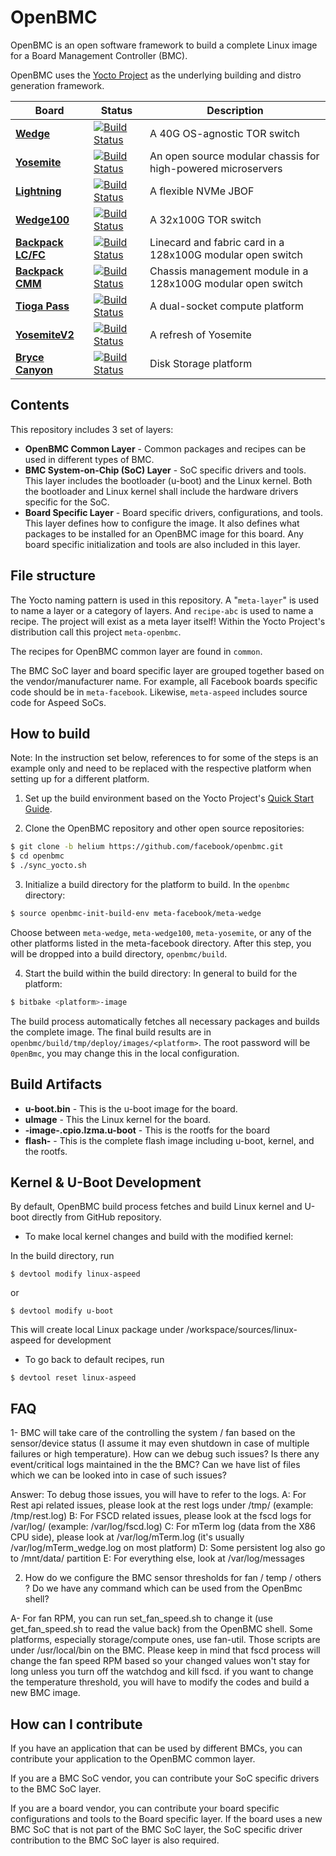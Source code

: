 # OpenBMC

OpenBMC is an open software framework to build a complete Linux image for a Board Management Controller (BMC).

OpenBMC uses the [Yocto Project](https://www.yoctoproject.org) as the underlying building and distro generation framework.

| Board | Status | Description |
|-------|--------|-------------|
[**Wedge**](https://code.facebook.com/posts/681382905244727/introducing-wedge-and-fboss-the-next-steps-toward-a-disaggregated-network/) | [![Build Status](https://circleci.com/gh/facebook/openbmc.svg)](https://circleci.com/gh/facebook/openbmc) | A 40G OS-agnostic TOR switch
[**Yosemite**](https://code.facebook.com/posts/1616052405274961/introducing-yosemite-the-first-open-source-modular-chassis-for-high-powered-microservers-) | [![Build Status](https://circleci.com/gh/facebook/openbmc.svg)](https://circleci.com/gh/facebook/openbmc) | An open source modular chassis for high-powered microservers
[**Lightning**](https://code.facebook.com/posts/989638804458007/introducing-lightning-a-flexible-nvme-jbof/) | [![Build Status](https://circleci.com/gh/facebook/openbmc.svg)](https://circleci.com/gh/facebook/openbmc) | A flexible NVMe JBOF
[**Wedge100**](https://code.facebook.com/posts/1802489260027439/wedge-100-more-open-and-versatile-than-ever/) | [![Build Status](https://circleci.com/gh/facebook/openbmc.svg)](https://circleci.com/gh/facebook/openbmc) | A 32x100G TOR switch
[**Backpack LC/FC**](https://code.facebook.com/posts/864213503715814/introducing-backpack-our-second-generation-modular-open-switch/) | [![Build Status](https://circleci.com/gh/facebook/openbmc.svg)](https://circleci.com/gh/facebook/openbmc) | Linecard and fabric card in a 128x100G modular open switch
[**Backpack CMM**](https://code.facebook.com/posts/864213503715814/introducing-backpack-our-second-generation-modular-open-switch/) | [![Build Status](https://circleci.com/gh/facebook/openbmc.svg)](https://circleci.com/gh/facebook/openbmc) | Chassis management module in a 128x100G modular open switch
[**Tioga Pass**](https://code.facebook.com/posts/232534267210735/ocp-summit-2017-facebook-news-recap-/) | [![Build Status](https://circleci.com/gh/facebook/openbmc.svg)](https://circleci.com/gh/facebook/openbmc) | A dual-socket compute platform
[**YosemiteV2**](https://code.facebook.com/posts/232534267210735/ocp-summit-2017-facebook-news-recap-/) | [![Build Status](https://circleci.com/gh/facebook/openbmc.svg)](https://circleci.com/gh/facebook/openbmc) | A refresh of Yosemite
[**Bryce Canyon**](https://code.facebook.com/posts/1869788206569924/introducing-bryce-canyon-our-next-generation-storage-platform/) | [![Build Status](https://circleci.com/gh/facebook/openbmc.svg)](https://circleci.com/gh/facebook/openbmc) | Disk Storage platform

## Contents

This repository includes 3 set of layers:

* **OpenBMC Common Layer** - Common packages and recipes can be used in different types of BMC.
* **BMC System-on-Chip (SoC) Layer** - SoC specific drivers and tools. This layer includes the bootloader (u-boot) and the Linux kernel. Both the bootloader and Linux kernel shall include the hardware drivers specific for the SoC.
* **Board Specific Layer** - Board specific drivers, configurations, and tools. This layer defines how to configure the image. It also defines what packages to be installed for an OpenBMC image for this board. Any board specific initialization and tools are also included in this layer.

## File structure

The Yocto naming pattern is used in this repository. A "`meta-layer`" is used to name a layer or a category of layers. And `recipe-abc` is used to name a recipe. The project will exist as a meta layer itself! Within the Yocto Project's distribution call this project `meta-openbmc`.

The recipes for OpenBMC common layer are found in `common`.

The BMC SoC layer and board specific layer are grouped together based on the vendor/manufacturer name. For example, all Facebook boards specific code should be in `meta-facebook`. Likewise, `meta-aspeed` includes source code for Aspeed SoCs.

## How to build

Note: In the instruction set below, references to <platform> for some of the steps is an example only and need to be replaced with the respective platform when setting up for a different platform.

1. Set up the build environment based on the Yocto Project's [Quick Start Guide](https://www.yoctoproject.org/docs/2.5/brief-yoctoprojectqs/brief-yoctoprojectqs.html).

2. Clone the OpenBMC repository and other open source repositories:
 ```bash
 $ git clone -b helium https://github.com/facebook/openbmc.git
 $ cd openbmc
 $ ./sync_yocto.sh
 ```

3. Initialize a build directory for the platform to build. In the `openbmc` directory:
 ```bash
 $ source openbmc-init-build-env meta-facebook/meta-wedge
 ```
 Choose between `meta-wedge`, `meta-wedge100`, `meta-yosemite`, or any of the other platforms listed in the meta-facebook directory.
 After this step, you will be dropped into a build directory, `openbmc/build`.

4. Start the build within the build directory:
 In general to build for the platform:
 ```bash
 $ bitbake <platform>-image
 ```
 The build process automatically fetches all necessary packages and builds the complete image. The final build results are in `openbmc/build/tmp/deploy/images/<platform>`. The root password will be `0penBmc`, you may change this in the local configuration.

## Build Artifacts

* **u-boot.bin** - This is the u-boot image for the board.
* **uImage** - This the Linux kernel for the board.
* **<platform>-image-<platform>.cpio.lzma.u-boot** - This is the rootfs for the board
* **flash-<platform>** - This is the complete flash image including u-boot, kernel, and the rootfs.

## Kernel & U-Boot Development
By default, OpenBMC build process fetches and build Linux kernel and U-boot directly from GitHub repository.
- To make local kernel changes and build with the modified kernel:

In the build directory, run
```
$ devtool modify linux-aspeed
```
or
```
$ devtool modify u-boot
```
This will create local Linux package under <buildir>/workspace/sources/linux-aspeed  for development

- To go back to default recipes, run
```
$ devtool reset linux-aspeed
```

## FAQ
1-  BMC will take care of the controlling the system / fan based on the sensor/device status (I assume it may even shutdown in case of multiple failures or high temperature). How can we debug such issues? Is there any event/critical logs maintained in the the BMC? Can we have list of files which we can be looked into in case of such issues?

Answer: To debug those issues, you will have to refer to the logs. 
A: For Rest api related issues, please look at the rest logs under /tmp/ (example: /tmp/rest.log)
B: For FSCD related issues, please look at the fscd logs for /var/log/ (example: /var/log/fscd.log)
C: For mTerm log (data from the X86 CPU side), please look at /var/log/mTerm<something>.log (it's usually /var/log/mTerm_wedge.log on most platform)
D: Some persistent log also go to /mnt/data/ partition
E: For everything else, look at /var/log/messages

2) How do we configure the BMC sensor thresholds for fan / temp / others ? Do we have any command which can be used from the OpenBmc shell?

A- For fan RPM, you can run set_fan_speed.sh to change it (use get_fan_speed.sh to read the value back) from the OpenBMC shell. Some platforms, especially storage/compute ones, use fan-util.  Those scripts are under /usr/local/bin on the BMC. Please keep in mind that fscd process will change the fan speed RPM based so your changed values won't stay for long unless you turn off the watchdog and kill fscd. if you want to change the temperature threshold, you will have to modify the codes and build a new BMC image.  

## How can I contribute

If you have an application that can be used by different BMCs, you can contribute your application to the OpenBMC common layer.

If you are a BMC SoC vendor, you can contribute your SoC specific drivers to the BMC SoC layer.

If you are a board vendor, you can contribute your board specific configurations and tools to the Board specific layer. If the board uses a new BMC SoC that is not part of the BMC SoC layer, the SoC specific driver contribution to the BMC SoC layer is also required.
